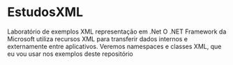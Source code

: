 # EstudosXML
Laboratório de exemplos XML representação em .Net
O .NET Framework da Microsoft utiliza recursos XML para transferir dados internos e externamente entre aplicativos. 
Veremos namespaces e classes XML, que eu vou usar nos exemplos deste repositório

